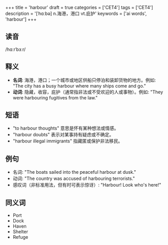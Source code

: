 +++
title = 'harbour'
draft = true
categories = ['CET4']
tags = ['CET4']
description = '[ˈhɑːbə] n.海港，港口 vt.庇护'
keywords = ['ai words', 'harbour']
+++

## 读音
/hɑːrˈbɜːr/

## 释义
- **名词**: 海港，港口；一个城市或地区供船只停泊和装卸货物的地方。例如: "The city has a busy harbour where many ships come and go."
- **动词**: 隐藏，收容，庇护（通常指非法或不受欢迎的人或事物）。例如: "They were harbouring fugitives from the law."

## 短语
- "to harbour thoughts" 意思是怀有某种想法或情感。
- "harbour doubts" 表示对某事持有疑虑或不确定。
- "harbour illegal immigrants" 指藏匿或保护非法移民。

## 例句
- 名词: "The boats sailed into the peaceful harbour at dusk."
- 动词: "The country was accused of harbouring terrorists."
- 感叹词（非标准用法，但有时可表示惊讶）: "Harbour! Look who's here!"

## 同义词
- Port
- Dock
- Haven
- Shelter
- Refuge
